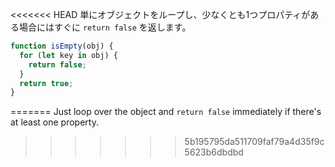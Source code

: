 <<<<<<< HEAD
単にオブジェクトをループし、少なくとも1つプロパティがある場合にはすぐに `return false` を返します。

```js
function isEmpty(obj) {
  for (let key in obj) {
    return false;
  }
  return true;
}
```
=======
Just loop over the object and `return false` immediately if there's at least one property.
>>>>>>> 5b195795da511709faf79a4d35f9c5623b6dbdbd

